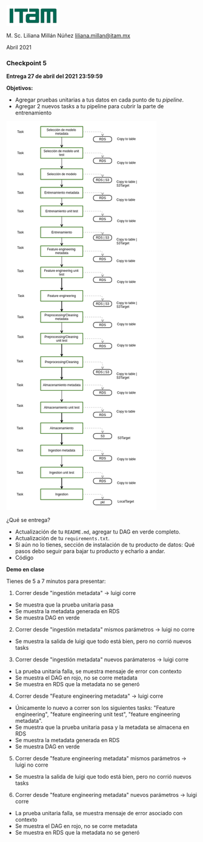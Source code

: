 ![](./images/itam_logo.png)

M. Sc. Liliana Millán Núñez liliana.millan@itam.mx

Abril 2021

### Checkpoint 5

**Entrega 27 de abril del 2021 23:59:59**

**Objetivos:**

+ Agregar pruebas unitarias a tus datos en cada punto de tu *pipeline*.
+ Agregar 2 nuevos tasks a tu pipeline para cubrir la parte de entrenamiento

![](./images/checkpoint_5.png)

¿Qué se entrega?

+ Actualización de tu `README.md`, agregar tu DAG en verde completo.
+ Actualización de tu `requirements.txt`.
+ Si aún no lo tienes, sección de instalación de tu producto de datos: Qué pasos debo seguir para bajar tu producto y echarlo a andar.
+ Código

**Demo en clase**

Tienes de 5 a 7 minutos para presentar:

1. Correr desde "ingestión metadata" -> luigi corre
* Se muestra que la prueba unitaria pasa
* Se muestra la metadata generada en RDS
* Se muestra DAG en verde
2. Correr desde "ingestión metadata" mismos parámetros -> luigi no corre
* Se muestra la salida de luigi que todo está bien, pero no corrió nuevos tasks
3. Correr desde "ingestión metadata" nuevos parámateros -> luigi corre
* La prueba unitaria falla, se muestra mensaje de error con contexto
* Se muestra el DAG en rojo, no se corre metadata  
* Se muestra en RDS que la metadata no se generó
4. Correr desde "Feature engineering metadata" -> luigi corre
* Únicamente lo nuevo a correr son los siguientes tasks: "Feature engineering", "feature engineering unit test", "feature engineering metadata".
* Se muestra que la prueba unitaria pasa y la metadata se almacena en RDS
* Se muestra la metadata generada en RDS  
* Se muestra DAG en verde
5. Correr desde "feature engineering metadata" mismos parámetros -> luigi no corre
* Se muestra la salida de luigi que todo está bien, pero no corrió nuevos tasks
6. Correr desde "feature engineering metadata" nuevos parámetros -> luigi corre
* La prueba unitaria falla, se muestra mensaje de error asociado con contexto
* Se muestra el DAG en rojo, no se corre metadata
* Se muestra en RDS que la metadata no se generó
